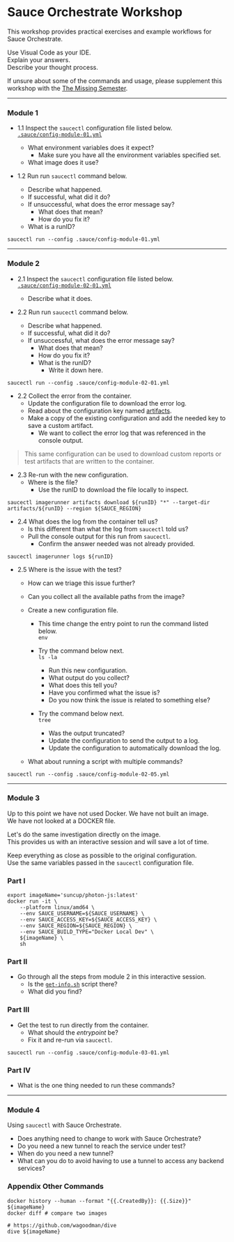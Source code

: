 # Sauce Orchestrate Workshop

This workshop provides practical exercises and example workflows for Sauce Orchestrate.

Use Visual Code as your IDE.  
Explain your answers.  
Describe your thought process.

If unsure about some of the commands and usage, please supplement this workshop with the [The Missing Semester](https://missing.csail.mit.edu/).

---

### Module 1


- 1.1 Inspect the `saucectl` configuration file listed below.  
  [`.sauce/config-module-01.yml`](.sauce/config-module-01.yml)
  - What environment variables does it expect?
    - Make sure you have all the environment variables specified set.
  - What image does it use?


- 1.2 Run run `saucectl` command below. 
  - Describe what happened.
  - If successful, what did it do?
  - If unsuccessful, what does the error message say?
    - What does that mean?
    - How do you fix it?
  - What is a runID?


```
saucectl run --config .sauce/config-module-01.yml
```

---


### Module 2

- 2.1 Inspect the `saucectl` configuration file listed below.  
  [`.sauce/config-module-02-01.yml`](.sauce/config-module-02-01.yml)  
  - Describe what it does.  



- 2.2 Run run `saucectl` command below.
  - Describe what happened.
  - If successful, what did it do?
  - If unsuccessful, what does the error message say?
    - What does that mean?
    - How do you fix it?
    - What is the runID?
      - Write it down here.


```
saucectl run --config .sauce/config-module-02-01.yml
```


- 2.2 Collect the error from the container.
  - Update the configuration file to download the error log.
  - Read about the configuration key named [artifacts](https://docs.saucelabs.com/orchestrate/saucectl-configuration/#artifacts).
  - Make a copy of the existing configuration and add the needed key to save a custom artifact.
    - We want to collect the error log that was referenced in the console output.

> This same configuration can be used to download custom reports or test artifacts that are written to the container.

- 2.3 Re-run with the new configuration.
  - Where is the file?
    - Use the runID to download the file locally to inspect.

```
saucectl imagerunner artifacts download ${runID} "*" --target-dir artifacts/${runID} --region ${SAUCE_REGION}
```

- 2.4 What does the log from the container tell us?
  - Is this different than what the log from `saucectl` told us?
  - Pull the console output for this run from `saucectl`.
    - Confirm the answer needed was not already provided.


```
saucectl imagerunner logs ${runID} 
```

- 2.5 Where is the issue with the test?
  - How can we triage this issue further?
  - Can you collect all the available paths from the image? 
  - Create a new configuration file.
    - This time change the entry point to run the command listed below.  
`env`

    - Try the command below next.  
`ls -la`
      - Run this new configuration.
      - What output do you collect?
      - What does this tell you?
      - Have you confirmed what the issue is?
      - Do you now think the issue is related to something else?

    - Try the command below next.  
`tree`
      - Was the output truncated?
      - Update the configuration to send the output to a log.
      - Update the configuration to automatically download the log.

  - What about running a script with multiple commands?

```
saucectl run --config .sauce/config-module-02-05.yml
```
---


### Module 3

Up to this point we have not used Docker. We have not built an image.  
We have not looked at a DOCKER file.

Let's do the same investigation directly on the image.  
This provides us with an interactive session and will save a lot of time.

Keep everything as close as possible to the original configuration.  
Use the same variables passed in the `saucectl` configuration file.


### Part I
```
export imageName='suncup/photon-js:latest'
docker run -it \
    --platform linux/amd64 \
    --env SAUCE_USERNAME=${SAUCE_USERNAME} \
    --env SAUCE_ACCESS_KEY=${SAUCE_ACCESS_KEY} \
    --env SAUCE_REGION=${SAUCE_REGION} \
    --env SAUCE_BUILD_TYPE="Docker Local Dev" \
    ${imageName} \
    sh
```

### Part II

- Go through all the steps from module 2 in this interactive session.
  - Is the [`get-info.sh`](usr/get-info.sh) script there? 
  - What did you find?


### Part III

- Get the test to run directly from the container.
  - What should the _entrypoint_ be?
  - Fix it and re-run via `saucectl`.



```
saucectl run --config .sauce/config-module-03-01.yml
```

### Part IV 

- What is the one thing needed to run these commands?


---




### Module 4

Using `saucectl` with Sauce Orchestrate.

- Does anything need to change to work with Sauce Orchestrate?
- Do you need a new tunnel to reach the service under test?
- When do you need a new tunnel?
- What can you do to avoid having to use a tunnel to access any backend services?




### Appendix Other Commands

```
docker history --human --format "{{.CreatedBy}}: {{.Size}}" ${imageName}
docker diff # compare two images
```

```
# https://github.com/wagoodman/dive
dive ${imageName}
```

